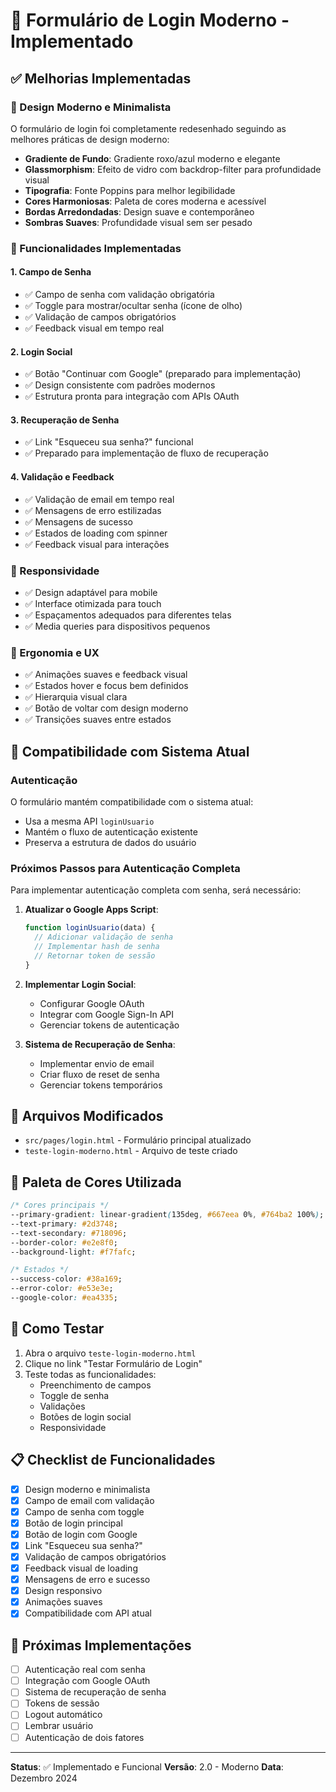 # 🚀 Formulário de Login Moderno - Implementado

## ✅ Melhorias Implementadas

### 🎨 Design Moderno e Minimalista

O formulário de login foi completamente redesenhado seguindo as melhores práticas de design moderno:

- **Gradiente de Fundo**: Gradiente roxo/azul moderno e elegante
- **Glassmorphism**: Efeito de vidro com backdrop-filter para profundidade visual
- **Tipografia**: Fonte Poppins para melhor legibilidade
- **Cores Harmoniosas**: Paleta de cores moderna e acessível
- **Bordas Arredondadas**: Design suave e contemporâneo
- **Sombras Suaves**: Profundidade visual sem ser pesado

### 🔧 Funcionalidades Implementadas

#### 1. Campo de Senha
- ✅ Campo de senha com validação obrigatória
- ✅ Toggle para mostrar/ocultar senha (ícone de olho)
- ✅ Validação de campos obrigatórios
- ✅ Feedback visual em tempo real

#### 2. Login Social
- ✅ Botão "Continuar com Google" (preparado para implementação)
- ✅ Design consistente com padrões modernos
- ✅ Estrutura pronta para integração com APIs OAuth

#### 3. Recuperação de Senha
- ✅ Link "Esqueceu sua senha?" funcional
- ✅ Preparado para implementação de fluxo de recuperação

#### 4. Validação e Feedback
- ✅ Validação de email em tempo real
- ✅ Mensagens de erro estilizadas
- ✅ Mensagens de sucesso
- ✅ Estados de loading com spinner
- ✅ Feedback visual para interações

### 📱 Responsividade

- ✅ Design adaptável para mobile
- ✅ Interface otimizada para touch
- ✅ Espaçamentos adequados para diferentes telas
- ✅ Media queries para dispositivos pequenos

### 🎯 Ergonomia e UX

- ✅ Animações suaves e feedback visual
- ✅ Estados hover e focus bem definidos
- ✅ Hierarquia visual clara
- ✅ Botão de voltar com design moderno
- ✅ Transições suaves entre estados

## 🔄 Compatibilidade com Sistema Atual

### Autenticação
O formulário mantém compatibilidade com o sistema atual:
- Usa a mesma API `loginUsuario`
- Mantém o fluxo de autenticação existente
- Preserva a estrutura de dados do usuário

### Próximos Passos para Autenticação Completa

Para implementar autenticação completa com senha, será necessário:

1. **Atualizar o Google Apps Script**:
   ```javascript
   function loginUsuario(data) {
     // Adicionar validação de senha
     // Implementar hash de senha
     // Retornar token de sessão
   }
   ```

2. **Implementar Login Social**:
   - Configurar Google OAuth
   - Integrar com Google Sign-In API
   - Gerenciar tokens de autenticação

3. **Sistema de Recuperação de Senha**:
   - Implementar envio de email
   - Criar fluxo de reset de senha
   - Gerenciar tokens temporários

## 📁 Arquivos Modificados

- `src/pages/login.html` - Formulário principal atualizado
- `teste-login-moderno.html` - Arquivo de teste criado

## 🎨 Paleta de Cores Utilizada

```css
/* Cores principais */
--primary-gradient: linear-gradient(135deg, #667eea 0%, #764ba2 100%);
--text-primary: #2d3748;
--text-secondary: #718096;
--border-color: #e2e8f0;
--background-light: #f7fafc;

/* Estados */
--success-color: #38a169;
--error-color: #e53e3e;
--google-color: #ea4335;
```

## 🚀 Como Testar

1. Abra o arquivo `teste-login-moderno.html`
2. Clique no link "Testar Formulário de Login"
3. Teste todas as funcionalidades:
   - Preenchimento de campos
   - Toggle de senha
   - Validações
   - Botões de login social
   - Responsividade

## 📋 Checklist de Funcionalidades

- [x] Design moderno e minimalista
- [x] Campo de email com validação
- [x] Campo de senha com toggle
- [x] Botão de login principal
- [x] Botão de login com Google
- [x] Link "Esqueceu sua senha?"
- [x] Validação de campos obrigatórios
- [x] Feedback visual de loading
- [x] Mensagens de erro e sucesso
- [x] Design responsivo
- [x] Animações suaves
- [x] Compatibilidade com API atual

## 🔮 Próximas Implementações

- [ ] Autenticação real com senha
- [ ] Integração com Google OAuth
- [ ] Sistema de recuperação de senha
- [ ] Tokens de sessão
- [ ] Logout automático
- [ ] Lembrar usuário
- [ ] Autenticação de dois fatores

---

**Status**: ✅ Implementado e Funcional
**Versão**: 2.0 - Moderno
**Data**: Dezembro 2024 